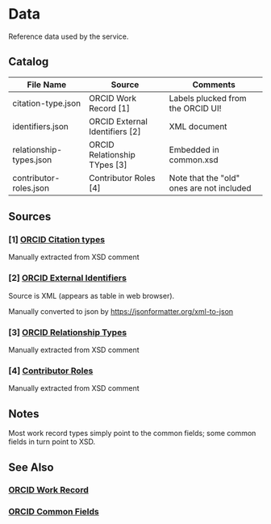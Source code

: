 # Data

Reference data used by the service.

## Catalog

| File Name          | Source            | Comments                          |
|--------------------|-------------------|-----------------------------------|
| citation-type.json | ORCID Work Record [1] | Labels plucked from the ORCID UI! |
 | identifiers.json | ORCID External Identifiers [2] | XML document |
 | relationship-types.json | ORCID Relationship TYpes [3] | Embedded in common.xsd |
 | contributor-roles.json | Contributor Roles [4] | Note that the "old" ones are not included |



## Sources

### [1] [ORCID Citation types](https://github.com/ORCID/orcid-model/blob/e7a9c0c0060f843b2534e6100b30cab713c8aef5/src/main/resources/record_3.0/work-3.0.xsd#L254)

Manually extracted from XSD comment



### [2] [ORCID External Identifiers](https://pub.orcid.org/v2.0/identifiers)

Source is XML (appears as table in web browser).

Manually converted to json by https://jsonformatter.org/xml-to-json

### [3] [ORCID Relationship Types](https://github.com/ORCID/orcid-model/blob/e7a9c0c0060f843b2534e6100b30cab713c8aef5/src/main/resources/common_3.0/common-3.0.xsd#L1014)

Manually extracted from XSD comment

### [4] [Contributor Roles](https://github.com/ORCID/orcid-model/blob/e7a9c0c0060f843b2534e6100b30cab713c8aef5/src/main/resources/common_3.0/common-3.0.xsd#L930)

Manually extracted from XSD comment

## Notes

Most work record types simply point to the common fields; some common fields in turn point to XSD.

## See Also

### [ORCID Work Record](https://github.com/ORCID/orcid-model/blob/master/src/main/resources/record_3.0/work-3.0.xsdE)

### [ORCID Common Fields](https://github.pcom/ORCID/orcid-model/blob/master/src/main/resources/common_3.0/common-3.0.xsd)